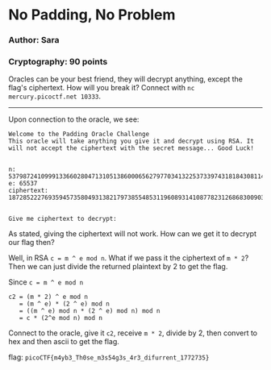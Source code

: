 # No Padding, No Problem
### Author: Sara
### Cryptography: 90 points

Oracles can be your best friend, they will decrypt anything, except the flag's ciphertext. How will you break it? Connect with `nc mercury.picoctf.net 10333`.

---

Upon connection to the oracle, we see:

```
Welcome to the Padding Oracle Challenge
This oracle will take anything you give it and decrypt using RSA. It will not accept the ciphertext with the secret message... Good Luck!


n: 53798724109991336602804713105138600065627977034132253733974318184308114914563723407682997519893953004109884348376676521948436423646028777740715078799858381062405576922517304543896986859218695905466630986406221089033743391477484273795748783200185286185624716089226917926054886428397954459446727627656377722049
e: 65537
ciphertext: 18728522276935945735804931382179738554853119608931410877823126868300903394695379636425237957213275389838734891061408432704624659011993329619150775769495313432348697571286604155985107736825974496537676440374753849241784899023498109311944345628830301127424809785048523085351745823292270527576035731956958594835


Give me ciphertext to decrypt: 
```

As stated, giving the ciphertext will not work. How can we get it to decrypt our flag then?

Well, in RSA `c = m ^ e mod n`. What if we pass it the ciphertext of `m * 2`? Then we can just divide the returned plaintext by 2 to get the flag.

Since `c = m ^ e mod n`

```
c2 = (m * 2) ^ e mod n
   = (m ^ e) * (2 ^ e) mod n
   = ((m ^ e) mod n * (2 ^ e) mod n) mod n
   = c * (2^e mod n) mod n
```

Connect to the oracle, give it `c2`, receive `m * 2`, divide by 2, then convert to hex and then ascii to get the flag.

flag: `picoCTF{m4yb3_Th0se_m3s54g3s_4r3_difurrent_1772735}`
